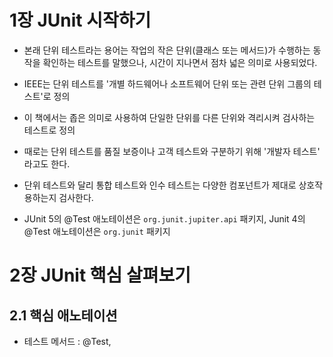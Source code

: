 # 1장 JUnit 시작하기
- 본래 단위 테스트라는 용어는 작업의 작은 단위(클래스 또는 메서드)가 수행하는 동작을 확인하는 테스트를 말했으나, 시간이 지나면서 점차 넓은 의미로 사용되었다.
- IEEE는 단위 테스트를 '개별 하드웨어나 소프트웨어 단위 또는 관련 단위 그룹의 테스트'로 정의
- 이 책에서는 좁은 의미로 사용하여 단일한 단위를 다른 단위와 격리시켜 검사하는 테스트로 정의
- 때로는 단위 테스트를 품질 보증이나 고객 테스트와 구분하기 위해 '개발자 테스트' 라고도 한다.
- 단위 테스트와 달리 통합 테스트와 인수 테스트는 다양한 컴포넌트가 제대로 상호작용하는지 검사한다.

- JUnit 5의 @Test 애노테이션은 `org.junit.jupiter.api` 패키지, Junit 4의 @Test 애노테이션은 `org.junit` 패키지

# 2장 JUnit 핵심 살펴보기
## 2.1 핵심 애노테이션
- 테스트 메서드 : @Test, 